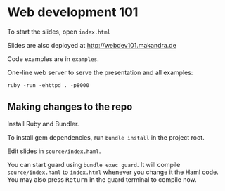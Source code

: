 Web development 101
===================

To start the slides, open `index.html`

Slides are also deployed at <http://webdev101.makandra.de>

Code examples are in `examples`.

One-line web server to serve the presentation and all examples:

```
ruby -run -ehttpd . -p8000
```


Making changes to the repo
--------------------------

Install Ruby and Bundler.

To install gem dependencies, run `bundle install` in the project root.

Edit slides in `source/index.haml`.

You can start guard using `bundle exec guard`.
It will compile `source/index.haml` to `index.html` whenever you change it the Haml code. You may also press <kbd>Return</kbd> in the guard terminal to compile now.
